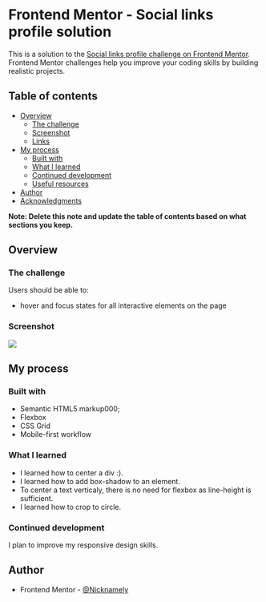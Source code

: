 # Frontend Mentor - Social links profile solution

This is a solution to the [Social links profile challenge on Frontend Mentor](https://www.frontendmentor.io/challenges/social-links-profile-UG32l9m6dQ). Frontend Mentor challenges help you improve your coding skills by building realistic projects.

## Table of contents

- [Overview](#overview)
  - [The challenge](#the-challenge)
  - [Screenshot](#screenshot)
  - [Links](#links)
- [My process](#my-process)
  - [Built with](#built-with)
  - [What I learned](#what-i-learned)
  - [Continued development](#continued-development)
  - [Useful resources](#useful-resources)
- [Author](#author)
- [Acknowledgments](#acknowledgments)

**Note: Delete this note and update the table of contents based on what sections you keep.**

## Overview

### The challenge

Users should be able to:

- hover and focus states for all interactive elements on the page

### Screenshot

![](./screenshot.jpg)

## My process

### Built with

- Semantic HTML5 markup000;
- Flexbox
- CSS Grid
- Mobile-first workflow

### What I learned

- I learned how to center a div :).
- I learned how to add box-shadow to an element.
- To center a text verticaly, there is no need for flexbox as line-height is sufficient.
- I learned how to crop to circle.

### Continued development

I plan to improve my responsive design skills.

## Author

- Frontend Mentor - [@Nicknamely](https://www.frontendmentor.io/profile/Nicknamely)
